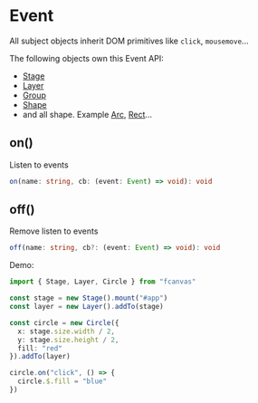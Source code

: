 # Event

All subject objects inherit DOM primitives like `click`, `mousemove`...

The following objects own this Event API: 
- [Stage](./Stage)
- [Layer](./Layer)
- [Group](./Group)
- [Shape](./Shape)
- and all shape. Example [Arc](/guide/shapes/Arc), [Rect](/guide/shapes/Rect)...


## on()
Listen to events
```ts
on(name: string, cb: (event: Event) => void): void
```

## off()
Remove listen to events
```ts
off(name: string, cb?: (event: Event) => void): void
```

Demo:
```ts
import { Stage, Layer, Circle } from "fcanvas"

const stage = new Stage().mount("#app")
const layer = new Layer().addTo(stage)

const circle = new Circle({
  x: stage.size.width / 2,
  y: stage.size.height / 2,
  fill: "red"
}).addTo(layer)

circle.on("click", () => {
  circle.$.fill = "blue"
})
```
<Preview />
